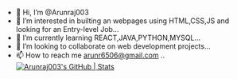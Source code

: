 - 👋 Hi, I’m @Arunraj003
- 👀 I’m interested in builting an webpages using HTML,CSS,JS and looking for an Entry-level Job...
- 🌱 I’m currently learning  REACT,JAVA,PYTHON,MYSQL...
- 💞️ I’m looking to collaborate on web development projects...
- 📫 How to reach me arunr6506@gmail.com ..
[![Arunraj003's GitHub | Stats](https://stats.quira.sh/Arunraj003/github?theme=dark)](https://quira.sh?utm_source=widgets&utm_campaign=Arunraj003)

